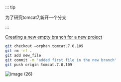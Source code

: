 ::: tip

为了研究tomcat7,新开一个分支

:::

[Creating a new empty branch for a new project](https://stackoverflow.com/questions/13969050/creating-a-new-empty-branch-for-a-new-project)

```sh
git checkout —orphan tomcat.7.0.109
git rm -rf .
git add new_file
git commit -m 'added first file in the new branch'
git push origin tomcat.7.0.109
```

![image (26)](https://gitee.com/q10viking/PictureRepos/raw/master/images//202112070427536.jpg)

